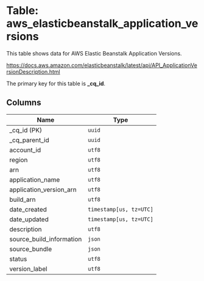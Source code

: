 # Table: aws_elasticbeanstalk_application_versions

This table shows data for AWS Elastic Beanstalk Application Versions.

https://docs.aws.amazon.com/elasticbeanstalk/latest/api/API_ApplicationVersionDescription.html

The primary key for this table is **_cq_id**.

## Columns

| Name          | Type          |
| ------------- | ------------- |
|_cq_id (PK)|`uuid`|
|_cq_parent_id|`uuid`|
|account_id|`utf8`|
|region|`utf8`|
|arn|`utf8`|
|application_name|`utf8`|
|application_version_arn|`utf8`|
|build_arn|`utf8`|
|date_created|`timestamp[us, tz=UTC]`|
|date_updated|`timestamp[us, tz=UTC]`|
|description|`utf8`|
|source_build_information|`json`|
|source_bundle|`json`|
|status|`utf8`|
|version_label|`utf8`|